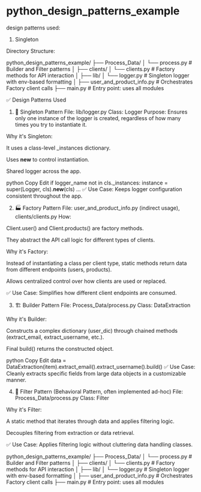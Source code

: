 # python_design_patterns_example

design patterns used:
1. Singleton


Directory Structure:

python_design_patterns_example/
├── Process_Data/
│   └── process.py                  # Builder and Filter patterns
│
├── clients/
│   └── clients.py                 # Factory methods for API interaction
│
├── lib/
│   └── logger.py                  # Singleton logger with env-based formatting
│
├── user_and_product_info.py       # Orchestrates Factory client calls
├── main.py                        # Entry point: uses all modules



✅ Design Patterns Used
1. 🔁 Singleton Pattern
File: lib/logger.py
Class: Logger
Purpose: Ensures only one instance of the logger is created, regardless of how many times you try to instantiate it.

Why it's Singleton:

It uses a class-level _instances dictionary.

Uses __new__ to control instantiation.

Shared logger across the app.

python
Copy
Edit
if logger_name not in cls._instances:
    instance = super(Logger, cls).__new__(cls)
    ...
✅ Use Case: Keeps logger configuration consistent throughout the app.

2. 🏭 Factory Pattern
File: user_and_product_info.py (indirect usage), clients/clients.py
How:

Client.user() and Client.products() are factory methods.

They abstract the API call logic for different types of clients.

Why it's Factory:

Instead of instantiating a class per client type, static methods return data from different endpoints (users, products).

Allows centralized control over how clients are used or replaced.

✅ Use Case: Simplifies how different client endpoints are consumed.

3. 🏗️ Builder Pattern
File: Process_Data/process.py
Class: DataExtraction

Why it's Builder:

Constructs a complex dictionary (user_dic) through chained methods (extract_email, extract_username, etc.).

Final build() returns the constructed object.

python
Copy
Edit
data = DataExtraction(item).extract_email().extract_username().build()
✅ Use Case: Cleanly extracts specific fields from large data objects in a customizable manner.

4. 🧹 Filter Pattern (Behavioral Pattern, often implemented ad-hoc)
File: Process_Data/process.py
Class: Filter

Why it's Filter:

A static method that iterates through data and applies filtering logic.

Decouples filtering from extraction or data retrieval.

✅ Use Case: Applies filtering logic without cluttering data handling classes.



python_design_patterns_example/
├── Process_Data/
│   └── process.py                  # Builder and Filter patterns
│
├── clients/
│   └── clients.py                 # Factory methods for API interaction
│
├── lib/
│   └── logger.py                  # Singleton logger with env-based formatting
│
├── user_and_product_info.py       # Orchestrates Factory client calls
├── main.py                        # Entry point: uses all modules
